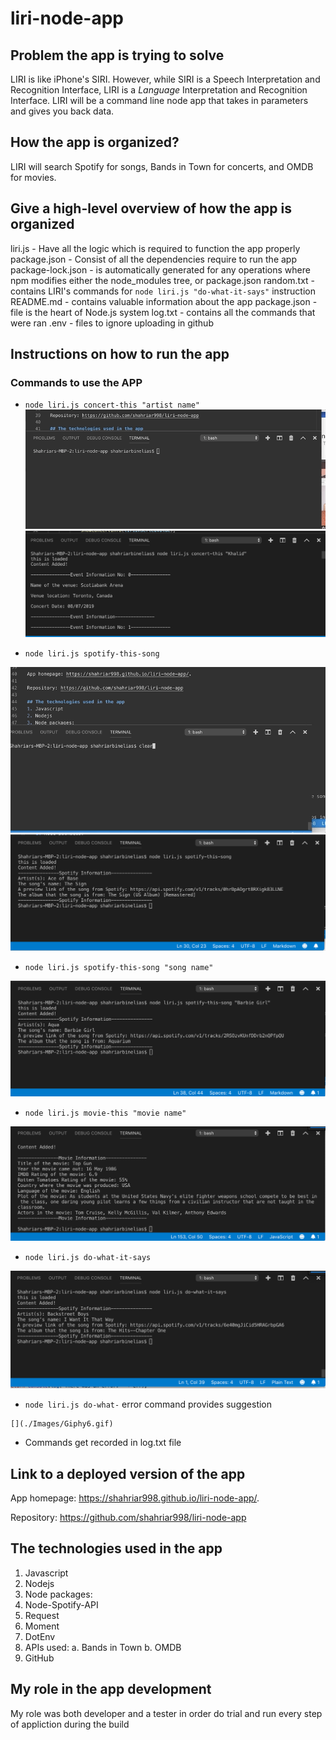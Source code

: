 # liri-node-app

## Problem the app is trying to solve
LIRI is like iPhone's SIRI. However, while SIRI is a Speech Interpretation and Recognition Interface, LIRI is a _Language_ Interpretation and Recognition Interface. LIRI will be a command line node app that takes in parameters and gives you back data.

## How the app is organized?

LIRI will search Spotify for songs, Bands in Town for concerts, and OMDB for movies.

## Give a high-level overview of how the app is organized
liri.js - Have all the logic which is required to function the app properly 
package.json - Consist of all the dependencies require to run the app
package-lock.json - is automatically generated for any operations where npm modifies either the node_modules tree, or package.json
random.txt - contains LIRI's commands for `node liri.js "do-what-it-says"` instruction 
README.md - contains valuable information about the app
package.json - file is the heart of Node.js system 
log.txt - contains all the commands that were ran
.env - files to ignore uploading in github

## Instructions on how to run the app

### Commands to use the APP

   * `node liri.js concert-this "artist name"`
   ![](./Images/Giphy1.gif)
   ![image](./Images/SC1.png)

   * `node liri.js spotify-this-song`

   ![](./Images/Giphy2.gif)
   ![image](./Images/SC2.png)

   * `node liri.js spotify-this-song "song name"`

   [](./Images/Giphy3.gif)
   ![image](./Images/SC3.png)

   * `node liri.js movie-this "movie name"`

   [](./Images/Giphy4.gif)
   ![image](./Images/SC4.png)


   * `node liri.js do-what-it-says`

   [](./Images/Giphy5.gif)
   ![image](./Images/SC5.png)

   * `node liri.js do-what-` error command provides suggestion

    [](./Images/Giphy6.gif)
  

   * Commands get recorded in log.txt file
    [](./Images/Giphy7.gif)


## Link to a deployed version of the app

App homepage: https://shahriar998.github.io/liri-node-app/.

Repository: https://github.com/shahriar998/liri-node-app

## The technologies used in the app
1. Javascript
2. Nodejs
3. Node packages:
4. Node-Spotify-API
5. Request
6. Moment
7. DotEnv
8. APIs used:
    a. Bands in Town
    b. OMDB
9. GitHub

## My role in the app development

My role was both developer and a tester in order do trial and run every step of appliction during the build 






